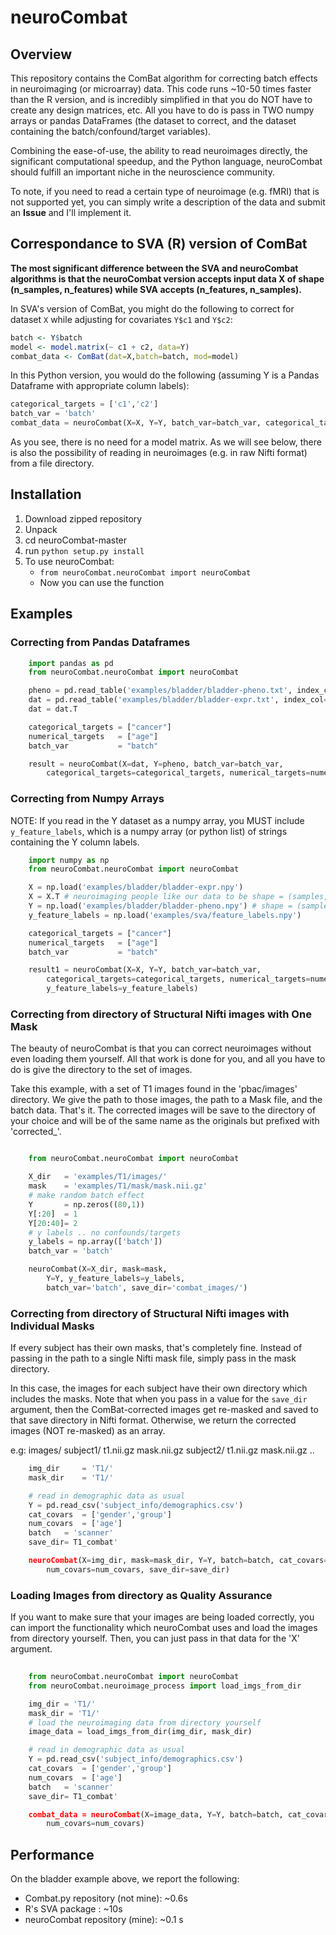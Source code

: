 # neuroCombat

## Overview
This repository contains the ComBat algorithm for correcting batch effects in neuroimaging (or microarray) data. This code runs ~10-50 times faster than the R version, and is incredibly simplified in that you do NOT have to create any design matrices, etc. All you have to do is pass in TWO numpy arrays or pandas DataFrames (the dataset to correct, and the dataset containing the batch/confound/target variables).

Combining the ease-of-use, the ability to read neuroimages directly, the significant computational speedup, and the Python language, neuroCombat should fulfill an important niche in the neuroscience community.

To note, if you need to read a certain type of neuroimage (e.g. fMRI) that is not supported yet, you can simply write a description of the data and submit an <b>Issue</b> and I'll implement it.


## Correspondance to SVA (R) version of ComBat

<b> The most significant difference between the SVA and neuroCombat algorithms is that the neuroCombat version accepts input data X of shape (n_samples, n_features) while SVA accepts (n_features, n_samples).</b>

In SVA's version of ComBat, you might do the following to correct for dataset `X` while adjusting for covariates `Y$c1` and `Y$c2`:

```R
batch <- Y$batch
model <- model.matrix(~ c1 + c2, data=Y)
combat_data <- ComBat(dat=X,batch=batch, mod=model)
```

In this Python version, you would do the following (assuming Y is a Pandas Dataframe with appropriate column labels):

```Python
categorical_targets = ['c1','c2']
batch_var = 'batch'
combat_data = neuroCombat(X=X, Y=Y, batch_var=batch_var, categorical_targets=categorical_targets)
```

As you see, there is no need for a model matrix. As we will see below, there is also the possibility of reading in neuroimages (e.g. in raw Nifti format) from a file directory. 

## Installation
1. Download zipped repository
2. Unpack
3. cd neuroCombat-master
4. run `python setup.py install`
5. To use neuroCombat:
	- `from neuroCombat.neuroCombat import neuroCombat`
	- Now you can use the function

## Examples

### Correcting from Pandas Dataframes
```python
	import pandas as pd
	from neuroCombat.neuroCombat import neuroCombat

	pheno = pd.read_table('examples/bladder/bladder-pheno.txt', index_col=0) # Y (cognitive) data
	dat = pd.read_table('examples/bladder/bladder-expr.txt', index_col=0) # X (imaging) data)
	dat = dat.T

	categorical_targets = ["cancer"]
	numerical_targets 	= ["age"]
	batch_var 			= "batch"

	result = neuroCombat(X=dat, Y=pheno, batch_var=batch_var,
		categorical_targets=categorical_targets, numerical_targets=numerical_targets)
```



### Correcting from Numpy Arrays
NOTE: If you read in the Y dataset as a numpy array, you MUST include `y_feature_labels`, which is a numpy array (or python list) of strings containing the Y column labels.

```python
	import numpy as np
	from neuroCombat.neuroCombat import neuroCombat

	X = np.load('examples/bladder/bladder-expr.npy')
	X = X.T # neuroimaging people like our data to be shape = (samples, features)
	Y = np.load('examples/bladder/bladder-pheno.npy') # shape = (samples, features)
	y_feature_labels = np.load('examples/sva/feature_labels.npy')

	categorical_targets = ["cancer"]
	numerical_targets 	= ["age"]
	batch_var 			= "batch"

	result1 = neuroCombat(X=X, Y=Y, batch_var=batch_var,
		categorical_targets=categorical_targets, numerical_targets=numerical_targets,
		y_feature_labels=y_feature_labels)
```

### Correcting from directory of Structural Nifti images with One Mask
The beauty of neuroCombat is that you can correct neuroimages without even loading them yourself. All that work is done for you, and all you have to do is give the directory to the set of images.

Take this example, with a set of T1 images found in the 'pbac/images' directory. We give the path to those images, the path to a Mask file, and the batch data. That's it. The corrected images will be save to the directory of your choice and will be of the same name as the originals but prefixed with 'corrected_'.

```python

	from neuroCombat.neuroCombat import neuroCombat

	X_dir 	= 'examples/T1/images/'
	mask 	= 'examples/T1/mask/mask.nii.gz'
	# make random batch effect
	Y 		= np.zeros((80,1))
	Y[:20] 	= 1
	Y[20:40]= 2
	# y labels .. no confounds/targets
	y_labels = np.array(['batch'])
	batch_var = 'batch'

	neuroCombat(X=X_dir, mask=mask,
		Y=Y, y_feature_labels=y_labels,
		batch_var='batch', save_dir='combat_images/')
```

### Correcting from directory of Structural Nifti images with Individual Masks
If every subject has their own masks, that's completely fine. Instead of passing in the path to a single Nifti mask file, simply pass in the mask directory.

In this case, the images for each subject have their own directory which includes the masks. Note that when you pass in a value for the `save_dir` argument, then the ComBat-corrected images get re-masked and saved to that save directory in Nifti format. Otherwise, we return the corrected images (NOT re-masked) as an array.

e.g:
	images/
		subject1/
			t1.nii.gz
			mask.nii.gz
		subject2/
			t1.nii.gz
			mask.nii.gz
		..
```python
	img_dir 	= 'T1/'
	mask_dir 	= 'T1/'

	# read in demographic data as usual
	Y = pd.read_csv('subject_info/demographics.csv')
	cat_covars 	= ['gender','group']
	num_covars  = ['age']
	batch 	= 'scanner'
	save_dir= T1_combat'

	neuroCombat(X=img_dir, mask=mask_dir, Y=Y, batch=batch, cat_covars=cat_covars,
		num_covars=num_covars, save_dir=save_dir)
```

### Loading Images from directory as Quality Assurance
If you want to make sure that your images are being loaded correctly, you can import the functionality which neuroCombat uses and load the images from directory yourself. Then, you can just pass in that data for the 'X' argument.

```python
	
	from neuroCombat.neuroCombat import neuroCombat
	from neuroCombat.neuroimage_process import load_imgs_from_dir

	img_dir = 'T1/'
	mask_dir = 'T1/'
	# load the neuroimaging data from directory yourself
	image_data = load_imgs_from_dir(img_dir, mask_dir)

	# read in demographic data as usual
	Y = pd.read_csv('subject_info/demographics.csv')
	cat_covars 	= ['gender','group']
	num_covars  = ['age']
	batch 	= 'scanner'
	save_dir= T1_combat'

	combat_data = neuroCombat(X=image_data, Y=Y, batch=batch, cat_covars=cat_covars,
		num_covars=num_covars)
```

## Performance
On the bladder example above, we report the following:

- Combat.py repository (not mine): ~0.6s
- R's SVA package : ~10s
- neuroCombat repository (mine): ~0.1 s